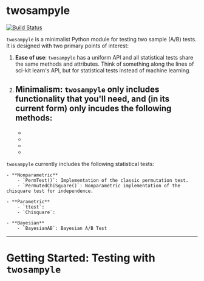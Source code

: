 # twosampyle

[![Build Status](https://travis-ci.org/jwilber/twosampyle.svg?branch=master)](https://travis-ci.org/jwilber/twosampyle)

`twosampyle` is a minimalist Python module for testing two sample (A/B) tests. It is designed with two primary points of interest:

1. **Ease of use**: `twosampyle` has a uniform API and all statistical tests share the same methods and attributes. Think of something along the lines of sci-kit learn's API, but for statistical tests instead of machine learning.

2. **Minimalism**: `twosampyle` only includes functionality that you'll need, and (in its current form) only incudes the following methods:
	- 
	- 
	-
	-
	-


`twosampyle` currently includes the following statistical tests:

	- **Nonparametric**
		- `PermTest()`: Implementation of the classic permutation test.
		- `PermutedChiSquare()`: Nonparametric implementation of the chisquare test for independence.

	- **Parametric**
		- `ttest`:
		- `Chisquare`:

	- **Bayesian**
		- `BayesianAB`: Bayesian A/B Test

***

# Getting Started: Testing with `twosampyle`



